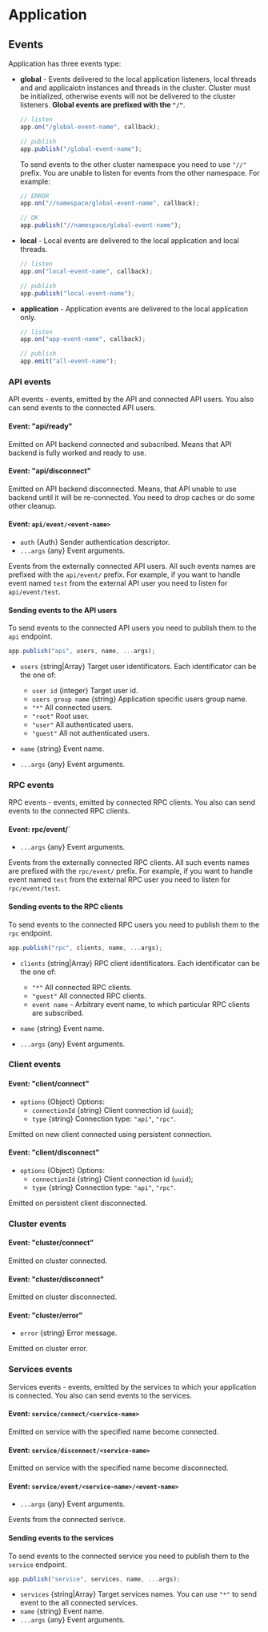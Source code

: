 # Application

## Events

Application has three events type:

-   **global** - Events delivered to the local application listeners, local threads and and applicaiotn instances and threads in the cluster. Cluster must be initialized, otherwise events will not be delivered to the cluster listeners. **Global events are prefixed with the `"/"`**.

    ```javascript
    // listen
    app.on("/global-event-name", callback);

    // publish
    app.publish("/global-event-name");
    ```

    To send events to the other cluster namespace you need to use `"//"` prefix. You are unable to listen for events from the other namespace. For example:

    ```javascript
    // ERROR
    app.on("//namespace/global-event-name", callback);

    // OK
    app.publish("//namespace/global-event-name");
    ```

-   **local** - Local events are delivered to the local application and local threads.

    ```javascript
    // listen
    app.on("local-event-name", callback);

    // publish
    app.publish("local-event-name");
    ```

-   **application** - Application events are delivered to the local application only.

    ```javascript
    // listen
    app.on("app-event-name", callback);

    // publish
    app.emit("all-event-name");
    ```

### API events

API events - events, emitted by the API and connected API users. You also can send events to the connected API users.

#### Event: "api/ready"

Emitted on API backend connected and subscribed. Means that API backend is fully worked and ready to use.

#### Event: "api/disconnect"

Emitted on API backend disconnected. Means, that API unable to use backend until it will be re-connected. You need to drop caches or do some other cleanup.

#### Event: `api/event/<event-name>`

-   `auth` {Auth} Sender authentication descriptor.
-   `...args` {any} Event arguments.

Events from the externally connected API users. All such events names are prefixed with the `api/event/` prefix. For example, if you want to handle event named `test` from the external API user you need to listen for `api/event/test`.

#### Sending events to the API users

To send events to the connected API users you need to publish them to the `api` endpoint.

```javascript
app.publish("api", users, name, ...args);
```

-   `users` {string|Array} Target user identificators. Each identificator can be the one of:

    -   `user id` {integer} Target user id.
    -   `users group name` {string} Application specific users group name.
    -   `"*"` All connected users.
    -   `"root"` Root user.
    -   `"user"` All authenticated users.
    -   `"guest"` All not authenticated users.

-   `name` {string} Event name.
-   `...args` {any} Event arguments.

### RPC events

RPC events - events, emitted by connected RPC clients. You also can send events to the connected RPC clients.

#### Event: rpc/event/<event-name>`

-   `...args` {any} Event arguments.

Events from the externally connected RPC clients. All such events names are prefixed with the `rpc/event/` prefix. For example, if you want to handle event named `test` from the external RPC user you need to listen for `rpc/event/test`.

#### Sending events to the RPC clients

To send events to the connected RPC users you need to publish them to the `rpc` endpoint.

```javascript
app.publish("rpc", clients, name, ...args);
```

-   `clients` {string|Array} RPC client identificators. Each identificator can be the one of:

    -   `"*"` All connected RPC clients.
    -   `"guest"` All connected RPC clients.
    -   `event name` - Arbitrary event name, to which particular RPC clients are subscribed.

-   `name` {string} Event name.
-   `...args` {any} Event arguments.

### Client events

#### Event: "client/connect"

-   `options` {Object} Options:
    -   `connectionId` {string} Client connection id (`uuid`);
    -   `type` {string} Connection type: `"api"`, `"rpc"`.

Emitted on new client connected using persistent connection.

#### Event: "client/disconnect"

-   `options` {Object} Options:
    -   `connectionId` {string} Client connection id (`uuid`);
    -   `type` {string} Connection type: `"api"`, `"rpc"`.

Emitted on persistent client disconnected.

### Cluster events

#### Event: "cluster/connect"

Emitted on cluster connected.

#### Event: "cluster/disconnect"

Emitted on cluster disconnected.

#### Event: "cluster/error"

-   `error` {string} Error message.

Emitted on cluster error.

### Services events

Services events - events, emitted by the services to which your application is connected. You also can send events to the services.

#### Event: `service/connect/<service-name>`

Emitted on service with the specified name become connected.

#### Event: `service/disconnect/<service-name>`

Emitted on service with the specified name become disconnected.

#### Event: `service/event/<service-name>/<event-name>`

-   `...args` {any} Event arguments.

Events from the connected serivce.

#### Sending events to the services

To send events to the connected service you need to publish them to the `service` endpoint.

```javascript
app.publish("service", services, name, ...args);
```

-   `services` {string|Array} Target services names. You can use `"*"` to send event to the all connected services.
-   `name` {string} Event name.
-   `...args` {any} Event arguments.
